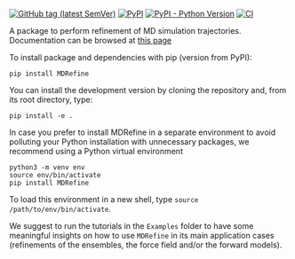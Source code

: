 [![GitHub tag (latest SemVer)](https://img.shields.io/github/v/tag/bussilab/MDRefine)](https://github.com/bussilab/MDRefine/tags)
[![PyPI](https://img.shields.io/pypi/v/MDRefine)](https://pypi.org/project/MDRefine/)
[![PyPI - Python Version](https://img.shields.io/pypi/pyversions/MDRefine)](https://pypi.org/project/MDRefine/)
[![CI](https://github.com/bussilab/MDRefine/workflows/CI/badge.svg)](https://github.com/bussilab/MDRefine/actions?query=workflow%3ACI)

A package to perform refinement of MD simulation trajectories. Documentation can be browsed at [this page](https://bussilab.github.io/doc-MDRefine/)

To install package and dependencies with pip (version from PyPI):

```
pip install MDRefine
```

You can install the development version by cloning the repository and, from its root directory, type:

```
pip install -e .
```

In case you prefer to install MDRefine in a separate environment to avoid polluting your Python installation with unnecessary packages, we recommend using a Python virtual environment

```
python3 -m venv env
source env/bin/activate
pip install MDRefine
```

To load this environment in a new shell, type `source /path/to/env/bin/activate`.

We suggest to run the tutorials in the `Examples` folder to have some meaningful insights on how to use `MDRefine` in its main application cases (refinements of the ensembles, the force field and/or the forward models).